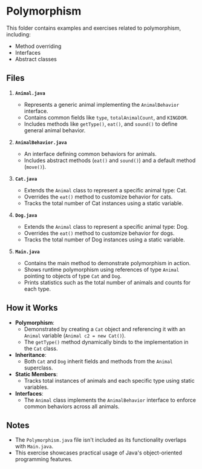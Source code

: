 # Polymorphism
This folder contains examples and exercises related to polymorphism, including:
- Method overriding
- Interfaces
- Abstract classes

## Files

1. **`Animal.java`**
   - Represents a generic animal implementing the `AnimalBehavior` interface.
   - Contains common fields like `type`, `totalAnimalCount`, and `KINGDOM`.
   - Includes methods like `getType()`, `eat()`, and `sound()` to define general animal behavior.

2. **`AnimalBehavior.java`**
   - An interface defining common behaviors for animals.
   - Includes abstract methods (`eat()` and `sound()`) and a default method (`move()`).

3. **`Cat.java`**
   - Extends the `Animal` class to represent a specific animal type: Cat.
   - Overrides the `eat()` method to customize behavior for cats.
   - Tracks the total number of Cat instances using a static variable.

4. **`Dog.java`**
   - Extends the `Animal` class to represent a specific animal type: Dog.
   - Overrides the `eat()` method to customize behavior for dogs.
   - Tracks the total number of Dog instances using a static variable.

5. **`Main.java`**
   - Contains the main method to demonstrate polymorphism in action.
   - Shows runtime polymorphism using references of type `Animal` pointing to objects of type `Cat` and `Dog`.
   - Prints statistics such as the total number of animals and counts for each type.

## How it Works
- **Polymorphism**:
  - Demonstrated by creating a `Cat` object and referencing it with an `Animal` variable (`Animal c2 = new Cat()`).
  - The `getType()` method dynamically binds to the implementation in the `Cat` class.
- **Inheritance**:
  - Both `Cat` and `Dog` inherit fields and methods from the `Animal` superclass.
- **Static Members**:
  - Tracks total instances of animals and each specific type using static variables.
- **Interfaces**:
  - The `Animal` class implements the `AnimalBehavior` interface to enforce common behaviors across all animals.

## Notes
- The `Polymorphism.java` file isn't included as its functionality overlaps with `Main.java`.
- This exercise showcases practical usage of Java's object-oriented programming features.
